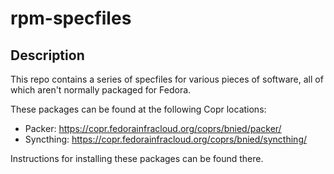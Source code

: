 # rpm-specfiles

## Description
This repo contains a series of specfiles for various pieces of software, all of which aren't normally packaged for Fedora.

These packages can be found at the following Copr locations:
* Packer: https://copr.fedorainfracloud.org/coprs/bnied/packer/
* Syncthing: https://copr.fedorainfracloud.org/coprs/bnied/syncthing/

Instructions for installing these packages can be found there.
